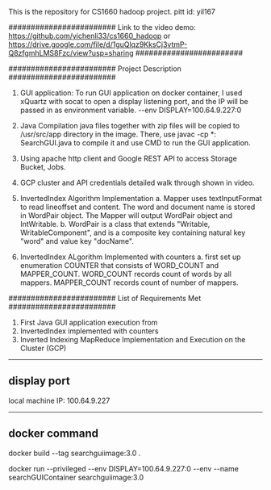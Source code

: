 This is the repository for CS1660 hadoop project.
pitt id: yil167

########################
Link to the video demo: https://github.com/yichenli33/cs1660_hadoop or https://drive.google.com/file/d/1guQlqz9KksCj3vtmP-Q8zfgmhLMS8Fzc/view?usp=sharing
########################


########################
Project Description
########################
1. GUI application:
To run GUI application on docker container, I used xQuartz with socat to open a display listening port, and the IP will be passed in as environment variable. --env DISPLAY=100.64.9.227:0

2. Java Compilation
java files together with zip files will be copied to /usr/src/app directory in the image. There, use javac -cp *: SearchGUI.java to compile it and use CMD to run the GUI application.

3. Using apache http client and Google REST API to access Storage Bucket, Jobs.

4. GCP cluster and API credentials
detailed walk through shown in video.

5. InvertedIndex Algorithm Implementation
    a. Mapper uses textInputFormat to read lineoffset and content. The word and document name is stored in WordPair object. The Mapper will output WordPair object and IntWritable.
    b. WordPair is a class that extends "Writable, WritableComponent", and is a composite key containing natural key "word" and value key "docName".

6. InvertedIndex ALgorithm Implemented with counters
    a.  first set up enumeration COUNTER that consists of WORD_COUNT and MAPPER_COUNT.
     WORD_COUNT records count of words by all mappers.
     MAPPER_COUNT records count of number of mappers.

########################
List of Requirements Met
########################
1. First Java GUI application execution from
2. InvertedIndex implemented with counters
3. Inverted Indexing MapReduce Implementation and Execution on the Cluster (GCP)




------------------------------
display port
------------------------------
local machine IP: 100.64.9.227

------------------------------
docker command
------------------------------
docker build --tag searchguiimage:3.0 . 

docker run --privileged --env DISPLAY=100.64.9.227:0 --env --name searchGUIContainer searchguiimage:3.0
